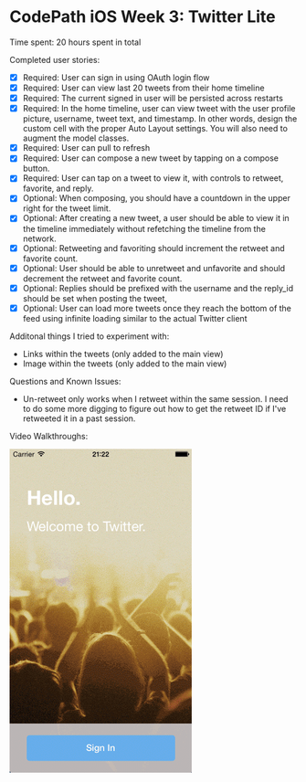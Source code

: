 # CodePath iOS Week 3: Twitter Lite

Time spent: 20 hours spent in total

Completed user stories:

* [x] Required: User can sign in using OAuth login flow
* [x] Required: User can view last 20 tweets from their home timeline
* [x] Required: The current signed in user will be persisted across restarts
* [x] Required: In the home timeline, user can view tweet with the user profile picture, username, tweet text, and timestamp. In other words, design the custom cell with the proper Auto Layout settings. You will also need to augment the model classes.
* [x] Required: User can pull to refresh
* [x] Required: User can compose a new tweet by tapping on a compose button.
* [x] Required: User can tap on a tweet to view it, with controls to retweet, favorite, and reply.
* [x] Optional: When composing, you should have a countdown in the upper right for the tweet limit.
* [x] Optional: After creating a new tweet, a user should be able to view it in the timeline immediately without refetching the timeline from the network.
* [x] Optional: Retweeting and favoriting should increment the retweet and favorite count.
* [x] Optional: User should be able to unretweet and unfavorite and should decrement the retweet and favorite count.
* [x] Optional: Replies should be prefixed with the username and the reply_id should be set when posting the tweet,
* [x] Optional: User can load more tweets once they reach the bottom of the feed using infinite loading similar to the actual Twitter client

Additonal things I tried to experiment with:
* Links within the tweets (only added to the main view)
* Image within the tweets (only added to the main view)

Questions and Known Issues:
* Un-retweet only works when I retweet within the same session. I need to do some more digging to figure out how to get the retweet ID if I've retweeted it in a past session.

Video Walkthroughs:

![Core experience](Screenshots/twitter.gif)